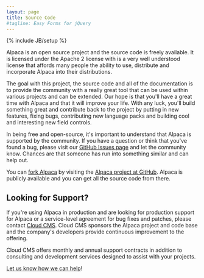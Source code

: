 ```yaml
---
layout: page
title: Source Code
#tagline: Easy Forms for jQuery
---
```

{% include JB/setup %}

Alpaca is an open source project and the source code is freely available.  It is licensed under the Apache 2 license
with is a very well understood license that affords many people the ability to use, distribute and incorporate Alpaca
into their distributions.

The goal with this project, the source code and all of the documentation is to provide the community with a really
great tool that can be used within various projects and can be extended.  Our hope is that you'll have a great time
with Alpaca and that it will improve your life.  With any luck, you'll build something great and contribute back to
the project by putting in new features, fixing bugs, contributing new language packs and building cool and interesting
new field controls.

In being free and open-source, it's important to understand that Alpaca is supported by the community.  If you have
a question or think that you've found a bug, please visit our
<a href="https://github.com/gitana/alpaca" target="_blank">GitHub Issues page</a> and let the community know.
 Chances are that someone has run into something similar and can help out.

You can <a href="https://github.com/gitana/alpaca" target="_blank">fork Alpaca</a> by visiting the
<a href="https://github.com/gitana/alpaca" target="_blank">Alpaca project at GitHub</a>.  Alpaca is publicly available
and you can get all the source code from there.

## Looking for Support?

If you're using Alpaca in production and are looking for production support for Alpaca or a service-level agreement
for bug fixes and patches, please contact <a href="support.html">Cloud CMS</a>.  Cloud CMS sponsors the
Alpaca project and code base and the company's developers provide continuous improvement to the offering.

Cloud CMS offers monthly and annual support contracts in addition to consulting and development services designed to
assist with your projects.

<a href="support.html">Let us know how we can help</a>!